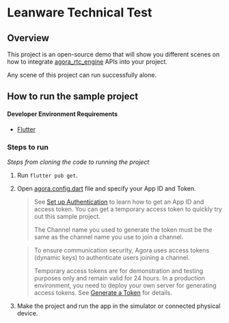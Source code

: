# Leanware Technical Test

## Overview

This project is an open-source demo that will show you different scenes on how to integrate [agora_rtc_engine](https://pub.dev/packages/agora_rtc_engine) APIs into your project.

Any scene of this project can run successfully alone.


## How to run the sample project

#### Developer Environment Requirements

- [Flutter](https://flutter.dev/docs/get-started/install)

### Steps to run

*Steps from cloning the code to running the project*

1. Run `flutter pub get`.

3. Open [agora.config.dart](./lib/config/agora.config.dart) file and specify your App ID and Token.

   > See [Set up Authentication](https://docs.agora.io/en/Agora%20Platform/token) to learn how to get an App ID and access token. You can get a temporary access token to quickly try out this sample project.
   >
   > The Channel name you used to generate the token must be the same as the channel name you use to join a channel.

   > To ensure communication security, Agora uses access tokens (dynamic keys) to authenticate users joining a channel.
   >
   > Temporary access tokens are for demonstration and testing purposes only and remain valid for 24 hours. In a production environment, you need to deploy your own server for generating access tokens. See [Generate a Token](https://docs.agora.io/en/Interactive%20Broadcast/token_server) for details.

4. Make the project and run the app in the simulator or connected physical device.

